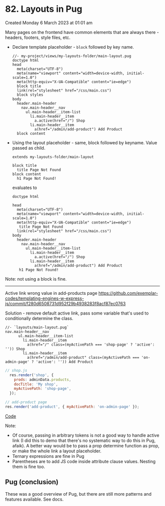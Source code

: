 # 82. Layouts in Pug
Created Monday 6 March 2023 at 01:01 am

Many pages on the frontend have common elements that are always there - headers, footers, style files, etc.

- Declare template placeholder - `block` followed by key name.
	```pug
	//- my-project/views/my-layouts-folder/main-layout.pug
	doctype html
	head
	  meta(charset="UTF-8")
	  meta(name="viewport" content="width=device-width, initial-scale=1.0")
	  meta(http-equiv="X-UA-Compatible" content="ie=edge")
	  block title
	  link(rel="stylesheet" href="/css/main.css")
	  block styles
	body
	  header.main-header
	    nav.main-header__nav
	      ul.main-header__item-list
	        li.main-header__item
	          a.active(href="/") Shop
	        li.main-header__item
	          a(href="/admin/add-product") Add Product
	  block content
	```
- Using the layout placeholder - same, block followed by keyname. Value passed as child.
	```pug
	extends my-layouts-folder/main-layout
	
	block title
	  title Page Not Found
	block content
	  h1 Page Not Found!
	```
	evaluates to 
	```pug
	doctype html
	
	head
	  meta(charset="UTF-8")
	  meta(name="viewport" content="width=device-width, initial-scale=1.0")
	  meta(http-equiv="X-UA-Compatible" content="ie=edge")
	   title Page Not Found
	  link(rel="stylesheet" href="/css/main.css")
	body
	  header.main-header
	    nav.main-header__nav
	      ul.main-header__item-list
	        li.main-header__item
	          a.active(href="/") Shop
	        li.main-header__item
	          a(href="/admin/add-product") Add Product
	   h1 Page Not Found!
	```

Note: not using a block is fine.

---

Active link wrong value in add-products page
https://github.com/exemplar-codes/templating-engines-w-express-js/commit/f280d6508731d952f29b4938283f8acf87ec0763

Solution - remove default active link, pass some variable that's used to conditionally determine the class.
```pug
//- `layouts/main-layout.pug`
nav.main-header__nav
      ul.main-header__item-list
        li.main-header__item
          a(href="/" class=(myActivePath === 'shop-page' ? 'active': '')) Shop
        li.main-header__item
          a(href="/admin/add-product" class=(myActivePath === 'on-admin-page' ? 'active': '')) Add Product
```
```js
// shop.js
  res.render('shop', {
    prods: adminData.products, 
    docTitle: 'My shop', 
    myActivePath: 'shop-page',
  });
```
```js
// add-product page
res.render('add-product', { myActivePath: 'on-admin-page' });
```

[Code](https://github.com/exemplar-codes/templating-engines-w-express-js/commit/b3240643503169b4f09ecf165649c9a94110e2b9)

Note: 
- Of course, passing in arbitrary tokens is not a good way to handle active link (I did this to demo that there's no systematic way to do this in Pug, afaik). A better way would be to pass a prop determine function as prop, or make the whole link a layout placeholder.
- Ternary expressions are fine in Pug
- Parentheses are to add JS code inside attribute clause values. Nesting them is fine too.


## Pug (conclusion)
These was a good overview of Pug, but there are still more patterns and features available. See docs.